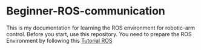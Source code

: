 # Beginner-ROS-communication
This is my documentation for learning the ROS environment for robotic-arm control.
Before you start, use this repository.
You need to prepare the ROS Environment by following this [Tutorial ROS](http://wiki.ros.org/ROS/Tutorials)
